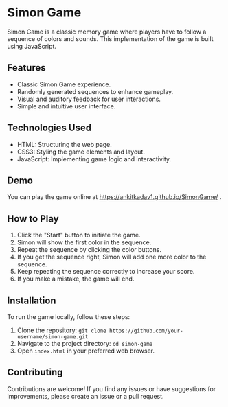 # Simon Game
Simon Game is a classic memory game where players have to follow a sequence of colors and sounds. This implementation of the game is built using JavaScript.

## Features

- Classic Simon Game experience.
- Randomly generated sequences to enhance gameplay.
- Visual and auditory feedback for user interactions.
- Simple and intuitive user interface.

## Technologies Used

- HTML: Structuring the web page.
- CSS3: Styling the game elements and layout.
- JavaScript: Implementing game logic and interactivity.

## Demo

You can play the game online at  https://ankitkadav1.github.io/SimonGame/ .

## How to Play

1. Click the "Start" button to initiate the game.
2. Simon will show the first color in the sequence.
3. Repeat the sequence by clicking the color buttons.
4. If you get the sequence right, Simon will add one more color to the sequence.
5. Keep repeating the sequence correctly to increase your score.
6. If you make a mistake, the game will end.

## Installation

To run the game locally, follow these steps:

1. Clone the repository: `git clone https://github.com/your-username/simon-game.git`
2. Navigate to the project directory: `cd simon-game`
3. Open `index.html` in your preferred web browser.

## Contributing

Contributions are welcome! If you find any issues or have suggestions for improvements, please create an issue or a pull request.
